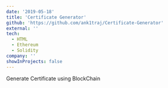 ```yaml
---
date: '2019-05-18'
title: 'Certificate Generator'
github: 'https://github.com/ank1traj/Certificate-Generator'
external: ''
tech:
  - HTML
  - Ethereum
  - Solidity
company: ''
showInProjects: false
---
```


Generate Certificate using BlockChain
